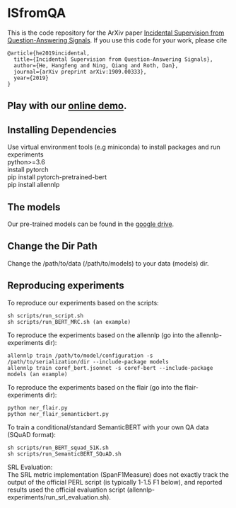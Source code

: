 # ISfromQA
This is the code repository for the ArXiv paper [Incidental Supervision from Question-Answering Signals](https://arxiv.org/pdf/1909.00333.pdf).
If you use this code for your work, please cite
```
@article{he2019incidental,
  title={Incidental Supervision from Question-Answering Signals},
  author={He, Hangfeng and Ning, Qiang and Roth, Dan},
  journal={arXiv preprint arXiv:1909.00333},
  year={2019}
}

```
## Play with our [online demo](http://dickens.seas.upenn.edu:4006).

## Installing Dependencies
Use virtual environment tools (e.g miniconda) to install packages and run experiments\
python>=3.6\
install pytorch\
pip install pytorch-pretrained-bert\
pip install allennlp

## The models
Our pre-trained models can be found in the [google drive](https://drive.google.com/drive/folders/1j6ufXtxFekPM9CfM5CxKfmwHsqLR8kNY?usp=sharing).

## Change the Dir Path
Change the /path/to/data (/path/to/models) to your data (models) dir. 

## Reproducing experiments

To reproduce our experiments based on the scripts:
```
sh scripts/run_script.sh
sh scripts/run_BERT_MRC.sh (an example)
```

To reproduce the experiments based on the allennlp (go into the allennlp-experiments dir):
```
allennlp train /path/to/model/configuration -s /path/to/serialization/dir --include-package models
allennlp train coref_bert.jsonnet -s coref-bert --include-package models (an example)
```

To reproduce the experiments based on the flair (go into the flair-experiments dir):
```
python ner_flair.py
python ner_flair_semanticbert.py
```

To train a conditional/standard SemanticBERT with your own QA data (SQuAD format):
```
sh scripts/run_BERT_squad_51K.sh
sh scripts/run_SemanticBERT_SQuAD.sh
```

SRL Evaluation:\
The SRL metric implementation (SpanF1Measure) does not exactly track the output of the official PERL script (is typically 1-1.5 F1 below), and reported results used the official evaluation script (allennlp-experiments/run_srl_evaluation.sh).
